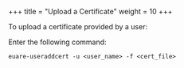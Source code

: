 +++
title = "Upload a Certificate"
weight = 10
+++

To upload a certificate provided by a user: 

Enter the following command: 

    euare-useraddcert -u <user_name> -f <cert_file>

